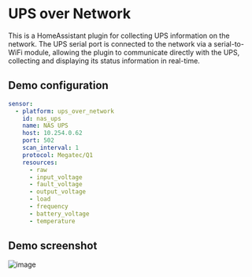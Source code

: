 # UPS over Network

This is a HomeAssistant plugin for collecting UPS information on the network. The UPS serial port is connected to the network via a serial-to-WiFi module, allowing the plugin to communicate directly with the UPS, collecting and displaying its status information in real-time.

## Demo configuration

```yaml
sensor:
  - platform: ups_over_network
    id: nas_ups
    name: NAS UPS
    host: 10.254.0.62
    port: 502
    scan_interval: 1
    protocol: Megatec/Q1
    resources:
      - raw
      - input_voltage
      - fault_voltage
      - output_voltage
      - load
      - frequency
      - battery_voltage
      - temperature
```

## Demo screenshot

![image](https://github.com/tinymins/home-assistant-custom-component-ups-over-network/assets/1808990/2022558e-8dda-41d4-afee-0bdac28248d1)
